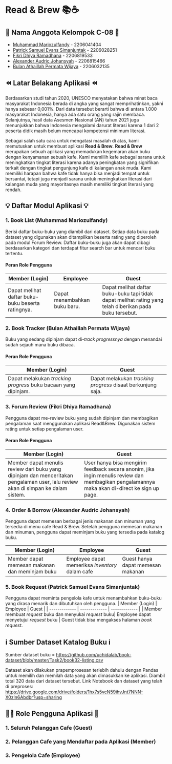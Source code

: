 # Read & Brew 📚☕️

## 👥 Nama Anggota Kelompok C-08 👥
* [Muhammad Mariozulfandy](https://github.com/riozulfandy) - 2206041404
* [Patrick Samuel Evans Simanjuntak](https://github.com/patrickSevans123) - 2206028251
* [Fikri Dhiya Ramadhana](https://github.com/fikrirmdhna) - 2206819533
* [Alexander Audric Johansyah](https://github.com/audricjohansyah) - 2206815466
* [Bulan Athaillah Permata Wijaya](https://github.com/bulanath) - 2206032135

## ⏪ Latar Belakang Aplikasi ⏪
Berdasarkan studi tahun 2020, UNESCO menyatakan bahwa minat baca masyarakat Indonesia berada di angka yang sangat memprihatinkan, yakni hanya sebesar 0,001%. Dari data tersebut berarti bahwa di antara 1.000 masyarakat Indonesia, hanya ada satu orang yang rajin membaca. Selanjutnya, hasil data Asesmen Nasional (AN) tahun 2021 juga menunjukkan bahwa Indonesia mengalami darurat literasi karena 1 dari 2 peserta didik masih belum mencapai kompetensi minimum literasi.

Sebagai salah satu cara untuk mengatasi masalah di atas, kami memutuskan untuk membuat aplikasi **Read & Brew**. **Read & Brew** merupakan sebuah aplikasi yang memadukan kegemaran akan buku dengan kenyamanan sebuah kafe. Kami memiilih kafe sebagai sarana untuk meningkatkan tingkat literasi karena adanya peningkatan yang signifikan terkait dengan tingkat pengunjung kafe di kalangan anak muda. Kami memiliki harapan bahwa kafe tidak hanya bisa menjadi tempat untuk bersantai, tetapi juga menjadi sarana untuk meningkatkan literasi dari kalangan muda yang mayoritasnya masih memiliki tingkat literasi yang rendah.

## 💡 Daftar Modul Aplikasi 💡
### 1. Book List (Muhammad Mariozulfandy)
Berisi daftar buku-buku yang diambil dari dataset. Setiap data buku pada dataset yang digunakan akan ditampilkan beserta rating yang diperoleh pada modul Forum Review. Daftar buku-buku juga akan dapat dibagi berdasarkan kategori dan terdapat fitur search bar untuk mencari buku tertentu.
#### Peran Role Pengguna
| Member (Login)  | Employee  | Guest |
| ------------- | ------------- | ------------- |
| Dapat melihat daftar buku-buku beserta ratingnya.  | Dapat menambahkan buku baru.  | Dapat melihat daftar buku-buku tapi tidak dapat melihat rating yang telah diberikan pada buku tersebut.  |
### 2. Book Tracker (Bulan Athaillah Permata Wijaya)
Buku yang sedang dipinjam dapat di-_track progressnya_ dengan menandai sudah sejauh mana buku dibaca.
#### Peran Role Pengguna
| Member (Login)  | Guest |
| ------------- | ------------- |
| Dapat melakukan _tracking progress_ buku bacaan yang dipinjam. | Dapat melakukan _tracking progress_ disaat berkunjung saja. |
### 3. Forum Review (Fikri Dhiya Ramadhana)
Pengguna dapat me-review buku yang sudah dipinjam dan membagikan pengalaman saat menggunakan aplikasi Read&Brew. Digunakan sistem rating untuk setiap pengalaman user. 
#### Peran Role Pengguna
| Member (Login)  | Guest |
| ------------- | ------------- |
| Member dapat menulis review dari buku yang dipinjam dan menceritakan pengalaman user, lalu review akan di simpan ke dalam sistem. | User hanya bisa mengirim feedback secara anonim, jika ingin menulis review dan membagikan pengalamannya maka akan di-direct ke sign up page. |

### 4. Order & Borrow (Alexander Audric Johansyah)
Pengguna dapat memesan berbagai jenis makanan dan minuman yang tersedia di menu cafe Read & Brew. Setelah pengguna memesan makanan dan minuman, pengguna dapat meminjam buku yang tersedia pada katalog buku.

| Member (Login)  | Employee | Guest |
| ------------- | ------------- | ------------- |
| Member dapat memesan makanan dan meminjam buku | Employee dapat memeriksa *inventory* dalam cafe | Guest hanya dapat memesan makanan

### 5. Book Request (Patrick Samuel Evans Simanjuntak)
Pengguna dapat meminta pengelola kafe untuk menambahkan buku-buku yang dirasa menarik dan dibutuhkan oleh pengguna. 
| Member (Login)  | Employee | Guest |
| ------------- | ------------- | ------------- |
| Member membuat *request* buku dan menyukai *request* buku| Employee dapat menyetujui *request* buku | Guest tidak bisa mengakses halaman *book request*.

## ℹ Sumber Dataset Katalog Buku ℹ
Sumber dataset buku = https://github.com/uchidalab/book-dataset/blob/master/Task2/book32-listing.csv

Dataset akan dilakukan prapemprosesan terlebih dahulu dengan Pandas untuk memilih dan memilah data yang akan dimasukkan ke aplikasi. Diambil total 320 data dari dataset tersebut. Link Notebook dan dataset yang telah di preproses:
https://drive.google.com/drive/folders/1hx7s5vcN59ihvJnt7NNN-X0zln6Abdbr?usp=sharing

## 👱‍♂️ Role Pengguna Aplikasi 👩
### 1. Seluruh Pelanggan Cafe (Guest)
### 2. Pelanggan Cafe yang Mendaftar pada Aplikasi (Member)
### 3. Pengelola Cafe (Employee)